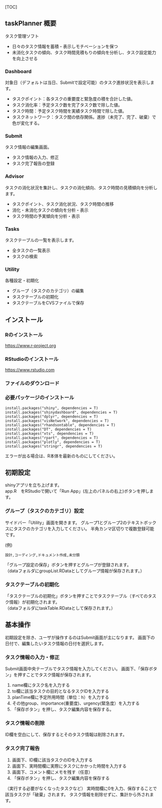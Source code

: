[TOC]
## taskPlanner 概要
タスク管理ソフト
* 日々のタスク情報を蓄積・表示しモチベーションを保つ
* 未消化タスクの傾向、タスク時間見積もりの傾向を分析し、タスク設定能力を向上させる

### Dashboard
対象日（デフォルトは当日、Submitで設定可能）のタスク進捗状況を表示します。
* タスクポイント：各タスクの重要度と緊急度の積を合計した値。
* タスク消化率：予定タスク数を完了タスク数で除した値。
* タスク時間：予定タスク時間を実績タスク時間で除した値。
* タスクネットワーク：タスク間の依存関係。進捗（未完了、完了、破棄）で色が変化する。

### Submit
タスク情報の編集画面。
* タスク情報の入力、修正
* タスク完了報告の登録

### Advisor
タスクの消化状況を集計し、タスクの消化傾向、タスク時間の見積傾向を分析します。
* タスクポイント、タスク消化状況、タスク時間の推移
* 消化・未消化タスクの傾向を分析・表示
* タスク時間の予実傾向を分析・表示

### Tasks
タスクテーブルの一覧を表示します。
* 全タスクの一覧表示
* タスクの検索

### Utility
各種設定・初期化
* グループ（タスクのカテゴリ）の編集
* タスクテーブルの初期化
* タスクテーブルをCVSファイルで保存

## インストール

### Rのインストール
https://www.r-project.org

### RStudioのインストール
https://www.rstudio.com

### ファイルのダウンロード

### 必要パッケージのインストール

```{r}
install.packages("shiny", dependencies = T)
install.packages("shinydashboard", dependencies = T)
install.packages("dplyr", dependencies = T)
install.packages("visNetwork", dependencies = T)
install.packages("rhandsontable", dependencies = T)
install.packages("DT", dependencies = T)
install.packages("xts", dependencies = T)
install.packages("rpart", dependencies = T)
install.packages("plotly", dependencies = T)
install.packages("stringr", dependencies = T)
```
エラーが出る場合は、R本体を最新のものにしてください。

## 初期設定
shinyアプリを立ち上げます。  
app.R　をRStudioで開いて「Run App」(左上のパネルの右上)ボタンを押します。

### グループ（タスクのカテゴリ）設定
サイドバー「Utility」画面を開きます。
グループ1とグループ2のテキストボックスにタスクのカテゴリを入力してください。
半角カンマ区切りで複数登録可能です。  

(例)
```
設計,コーディング,ドキュメント作成,未分類
```
「グループ設定の保存」ボタンを押すとグループが登録されます。  
（dataフォルダにgroupList.RDataとしてグループ情報が保存されます。）

### タスクテーブルの初期化
「タスクテーブルの初期化」ボタンを押すことでタスクテーブル（すべてのタスク情報）が初期化されます。  
（dataフォルダにtaskTable.RDataとして保存されます。）

## 基本操作
初期設定を除き、ユーザが操作するのはSubmit画面が主になります。
画面下の日付で、編集したいタスク情報の日付を選択します。

### タスク情報の入力・修正
Submit画面中央テーブルでタスク情報を入力してください。
画面下、「保存ボタン」を押すことでタスク情報が保存されます。
1. name欄にタスク名を入力する
2. to欄に該当タスクの目的となるタスクIDを入力する
3. planTime欄に予定所用時間（単位：h）を入力する
4. その他group、importance(重要度)、urgency(緊急度）を入力する
5. 「保存ボタン」を押し、タスク編集内容を保存する。

### タスク情報の削除
ID欄を空白にして、保存するとそのタスク情報は削除されます。

### タスク完了報告

1. 画面下、ID欄に該当タスクのIDを入力する
2. 画面下、実時間欄に実際にタスクにかかった時間を入力する
3. 画面下、コメント欄にメモを残す（任意）
4. 「保存ボタン」を押し、タスク編集内容を保存する

（実行する必要がなくなったタスクなど）
実時間欄に0を入力、保存することで該当タスクが「破棄」されます。
タスク情報を削除せずに、集計から外されます。
